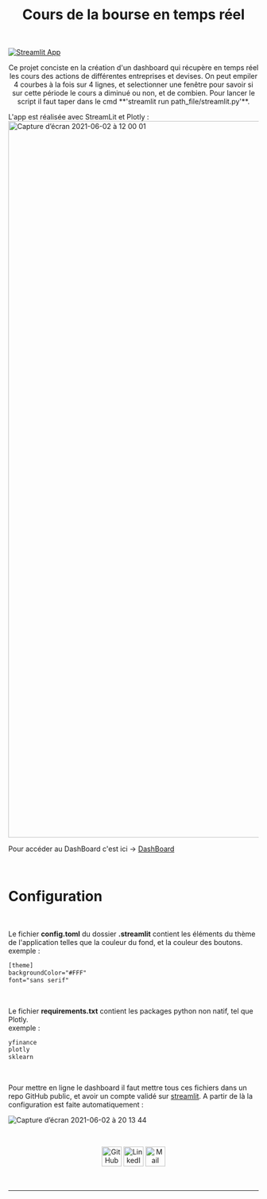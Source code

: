 <h1 align="center">Cours de la bourse en temps réel</h1>

<br/>

<p align="center">
     
[![Streamlit App](https://static.streamlit.io/badges/streamlit_badge_black_white.svg)](https://share.streamlit.io/antonin-lfv/app_stock_prices/main/StreamLit/streamlit.py)
     <p/>
     
<p align="center">
   Ce projet conciste en la création d'un dashboard qui récupère en temps réel les cours des actions de différentes entreprises et devises. On peut empiler 4 courbes à la fois sur 4 lignes, et selectionner une fenêtre pour savoir si sur cette période le cours a diminué ou non, et de combien.
Pour lancer le script il faut taper dans le cmd **'streamlit run path_file/streamlit.py'**. <br/>
     <p/>
L'app est réalisée avec StreamLit et Plotly :

<br/>

<img width="1440" alt="Capture d’écran 2021-06-02 à 12 00 01" src="https://user-images.githubusercontent.com/63207451/120461182-13d46a80-c39a-11eb-98d1-b24a046b590b.png">

<br/>

Pour accéder au DashBoard c'est ici -> [DashBoard](https://share.streamlit.io/antonin-lfv/app_stock_prices/main/StreamLit/streamlit.py)

<br/>

# Configuration

<br/>

Le fichier __config.toml__ du dossier __.streamlit__ contient les éléments du thème de l'application telles que la couleur du fond, et la couleur des boutons. <br/>
exemple :
```txt
[theme]
backgroundColor="#FFF"
font="sans serif"
```

<br/>

Le fichier __requirements.txt__ contient les packages python non natif, tel que Plotly. <br/>
exemple :
```txt
yfinance
plotly
sklearn
```

<br/>

Pour mettre en ligne le dashboard il faut mettre tous ces fichiers dans un repo GitHub public, et avoir un compte validé sur [streamlit](https://streamlit.io). A partir de là la configuration est faite automatiquement :

![Capture d’écran 2021-06-02 à 20 13 44](https://user-images.githubusercontent.com/63207451/120531546-09888f80-c3df-11eb-81a8-93883337b424.png)

<br/>

<p align="center">
  <a href="https://github.com/antonin-lfv" class="fancybox" ><img src="https://user-images.githubusercontent.com/63207451/97302854-e484da80-1859-11eb-9374-5b319ca51197.png" title="GitHub" width="40" height="40"></a>
  <a href="https://www.linkedin.com/in/antonin-lefevre-565b8b141" class="fancybox" ><img src="https://user-images.githubusercontent.com/63207451/97303444-b2c04380-185a-11eb-8cfc-864c33a64e4b.png" title="LinkedIn" width="40" height="40"></a>
  <a href="mailto:antoninlefevre45@icloud.com" class="fancybox" ><img src="https://user-images.githubusercontent.com/63207451/97303543-cec3e500-185a-11eb-8adc-c1364e2054a9.png" title="Mail" width="40" height="40"></a>
</p>

<br/>

-----------------------------
